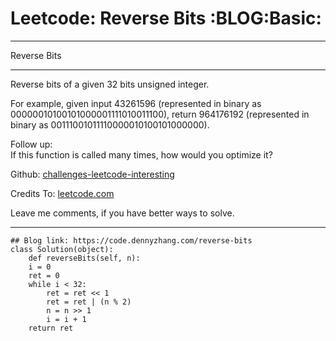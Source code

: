 
# Leetcode: Reverse Bits     :BLOG:Basic:

---

Reverse Bits  

---

Reverse bits of a given 32 bits unsigned integer.  

For example, given input 43261596 (represented in binary as 00000010100101000001111010011100), return 964176192 (represented in binary as 00111001011110000010100101000000).  

Follow up:  
If this function is called many times, how would you optimize it?  

Github: [challenges-leetcode-interesting](https://github.com/DennyZhang/challenges-leetcode-interesting/tree/master/problems/reverse-bits)  

Credits To: [leetcode.com](https://leetcode.com/problems/reverse-bits/description/)  

Leave me comments, if you have better ways to solve.  

---

    ## Blog link: https://code.dennyzhang.com/reverse-bits
    class Solution(object):
        def reverseBits(self, n):
    	i = 0
    	ret = 0
    	while i < 32:
    	    ret = ret << 1
    	    ret = ret | (n % 2)
    	    n = n >> 1
    	    i = i + 1
    	return ret

